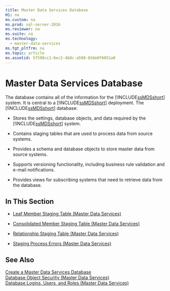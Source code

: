 ```yaml
---
title: Master Data Services Database
H1: na
ms.custom: na
ms.prod: sql-server-2016
ms.reviewer: na
ms.suite: na
ms.technology: 
  - master-data-services
ms.tgt_pltfrm: na
ms.topic: article
ms.assetid: 5f590cc1-6ec2-4b8c-a598-03de0f6051a0
---
```

# Master Data Services Database
  The database contains all of the information for the [!INCLUDE[ssMDSshort](../../Token/Other/ssMDSshort_md.md)] system. It is central to a [!INCLUDE[ssMDSshort](../../Token/Other/ssMDSshort_md.md)] deployment. The [!INCLUDE[ssMDSshort](../../Token/Other/ssMDSshort_md.md)] database:  
  
-   Stores the settings, database objects, and data required by the [!INCLUDE[ssMDSshort](../../Token/Other/ssMDSshort_md.md)] system.  
  
-   Contains staging tables that are used to process data from source systems.  
  
-   Provides a schema and database objects to store master data from source systems.  
  
-   Supports versioning functionality, including business rule validation and e\-mail notifications.  
  
-   Provides views for subscribing systems that need to retrieve data from the database.  
  
## In This Section  
  
-   [Leaf Member Staging Table &#40;Master Data Services&#41;](../../Topics/TopicNameNotContainA/Leaf-Member-Staging-Table--Master-Data-Services-.md)  
  
-   [Consolidated Member Staging Table &#40;Master Data Services&#41;](../../Topics/TopicNameNotContainA/Consolidated-Member-Staging-Table--Master-Data-Services-.md)  
  
-   [Relationship Staging Table &#40;Master Data Services&#41;](../../Topics/TopicNameNotContainA/Relationship-Staging-Table--Master-Data-Services-.md)  
  
-   [Staging Process Errors &#40;Master Data Services&#41;](../../Topics/TopicNameNotContainA/Staging-Process-Errors--Master-Data-Services-.md)  
  
## See Also  
 [Create a Master Data Services Database](../../Topics/TopicNameContainA/Create-a-Master-Data-Services-Database.md)   
 [Database Object Security &#40;Master Data Services&#41;](../../Topics/TopicNameNotContainA/Database-Object-Security--Master-Data-Services-.md)   
 [Database Logins, Users, and Roles &#40;Master Data Services&#41;](../../Topics/TopicNameNotContainA/Database-Logins--Users--and-Roles--Master-Data-Services-.md)  
  
  